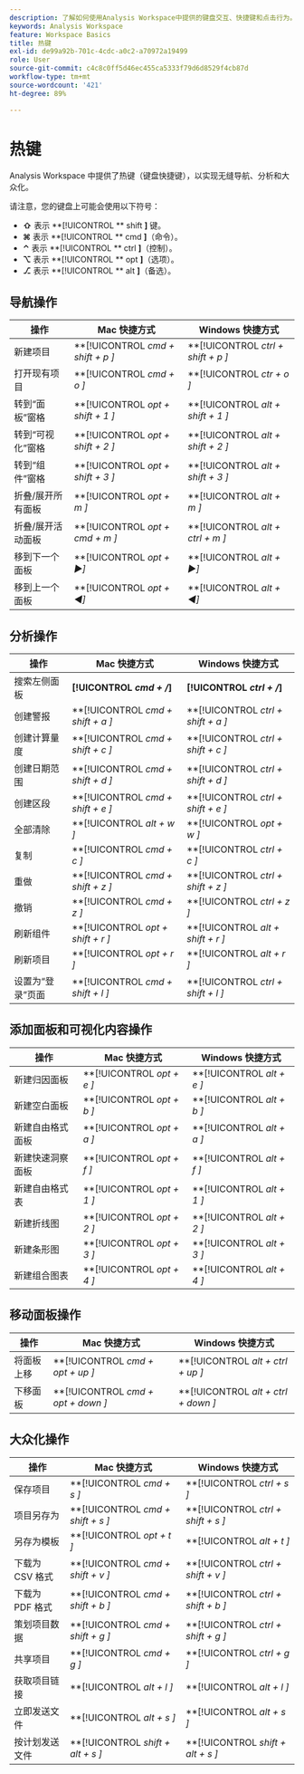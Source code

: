 ```yaml
---
description: 了解如何使用Analysis Workspace中提供的键盘交互、快捷键和点击行为。
keywords: Analysis Workspace
feature: Workspace Basics
title: 热键
exl-id: de99a92b-701c-4cdc-a0c2-a70972a19499
role: User
source-git-commit: c4c8c0ff5d46ec455ca5333f79d6d8529f4cb87d
workflow-type: tm+mt
source-wordcount: '421'
ht-degree: 89%

---
```


# 热键

Analysis Workspace 中提供了热键（键盘快捷键），以实现无缝导航、分析和大众化。

请注意，您的键盘上可能会使用以下符号：

- **⇧** 表示 **[!UICONTROL ** shift **]** 键。
- **⌘** 表示 **[!UICONTROL ** cmd **]**（命令）。
- **⌃** 表示 **[!UICONTROL ** ctrl **]**（控制）。
- **⌥** 表示 **[!UICONTROL ** opt **]**（选项）。
- **⎇** 表示 **[!UICONTROL ** alt **]**（备选）。

## 导航操作

| 操作 | Mac 快捷方式 | Windows 快捷方式 |
| --- | --- | --- | 
| 新建项目 | **[!UICONTROL *cmd + shift + p *]** | **[!UICONTROL *ctrl + shift + p *]** |
| 打开现有项目 | **[!UICONTROL *cmd + o *]** | **[!UICONTROL *ctr + o *]** |
| 转到“面板”窗格 | **[!UICONTROL *opt + shift + 1 *]** | **[!UICONTROL *alt + shift + 1 *]** |
| 转到“可视化”窗格 | **[!UICONTROL *opt + shift + 2 *]** | **[!UICONTROL *alt + shift + 2 *]** |
| 转到“组件”窗格 | **[!UICONTROL *opt + shift + 3 *]** | **[!UICONTROL *alt + shift + 3 *]** |
| 折叠/展开所有面板 | **[!UICONTROL *opt + m *]** | **[!UICONTROL *alt + m *]** |
| 折叠/展开活动面板 | **[!UICONTROL *opt + cmd + m *]** | **[!UICONTROL *alt + ctrl + m *]** |
| 移到下一个面板 | **[!UICONTROL *opt *+ ▶︎]** | **[!UICONTROL *alt *+ ▶︎]** |
| 移到上一个面板 | **[!UICONTROL *opt *+ ◀︎]** | **[!UICONTROL *alt *+ ◀︎]** |

## 分析操作

| 操作 | Mac 快捷方式 | Windows 快捷方式 |
| --- | --- | --- | 
| 搜索左侧面板 | **[!UICONTROL *cmd + /*]** | **[!UICONTROL *ctrl + /*]** |
| 创建警报 | **[!UICONTROL *cmd + shift + a *]** | **[!UICONTROL *ctrl + shift + a *]** |
| 创建计算量度 | **[!UICONTROL *cmd + shift + c *]** | **[!UICONTROL *ctrl + shift + c *]** |
| 创建日期范围 | **[!UICONTROL *cmd + shift + d *]** | **[!UICONTROL *ctrl + shift + d *]** |
| 创建区段 | **[!UICONTROL *cmd + shift + e *]** | **[!UICONTROL *ctrl + shift + e *]** |
| 全部清除 | **[!UICONTROL *alt + w *]** | **[!UICONTROL *opt + w *]** |
| 复制 | **[!UICONTROL *cmd + c *]** | **[!UICONTROL *ctrl + c *]** |
| 重做 | **[!UICONTROL *cmd + shift + z *]** | **[!UICONTROL *ctrl + shift + z *]** |
| 撤销 | **[!UICONTROL *cmd + z *]** | **[!UICONTROL *ctrl + z *]** |
| 刷新组件 | **[!UICONTROL *opt + shift + r *]** | **[!UICONTROL *alt + shift + r *]** |
| 刷新项目 | **[!UICONTROL *opt + r *]** | **[!UICONTROL *alt + r *]** |
| 设置为“登录”页面 | **[!UICONTROL *cmd + shift + l *]** | **[!UICONTROL *ctrl + shift + l *]** |

## 添加面板和可视化内容操作

| 操作 | Mac 快捷方式 | Windows 快捷方式 |
| --- | --- | --- | 
| 新建归因面板 | **[!UICONTROL *opt + e *]** | **[!UICONTROL *alt + e *]** |
| 新建空白面板 | **[!UICONTROL *opt + b *]** | **[!UICONTROL *alt + b *]** |
| 新建自由格式面板 | **[!UICONTROL *opt + a *]** | **[!UICONTROL *alt + a *]** |
| 新建快速洞察面板 | **[!UICONTROL *opt + f *]** | **[!UICONTROL *alt + f *]** |
| 新建自由格式表 | **[!UICONTROL *opt + 1 *]** | **[!UICONTROL *alt + 1 *]** |
| 新建折线图 | **[!UICONTROL *opt + 2 *]** | **[!UICONTROL *alt + 2 *]** |
| 新建条形图 | **[!UICONTROL *opt + 3 *]** | **[!UICONTROL *alt + 3 *]** |
| 新建组合图表 | **[!UICONTROL *opt + 4 *]** | **[!UICONTROL *alt + 4 *]** |

## 移动面板操作

| 操作 | Mac 快捷方式 | Windows 快捷方式 |
| --- | --- | --- | 
| 将面板上移 | **[!UICONTROL *cmd + opt + up *]** | **[!UICONTROL *alt + ctrl + up *]** |
| 下移面板 | **[!UICONTROL *cmd + opt + down *]** | **[!UICONTROL *alt + ctrl + down *]** |

## 大众化操作

| 操作 | Mac 快捷方式 | Windows 快捷方式 |
| --- | --- | --- | 
| 保存项目 | **[!UICONTROL *cmd + s *]** | **[!UICONTROL *ctrl + s *]** |
| 项目另存为 | **[!UICONTROL *cmd + shift + s *]** | **[!UICONTROL *ctrl + shift + s *]** |
| 另存为模板 | **[!UICONTROL *opt + t *]** | **[!UICONTROL *alt + t *]** |
| 下载为 CSV 格式 | **[!UICONTROL *cmd + shift + v *]** | **[!UICONTROL *ctrl + shift + v *]** |
| 下载为 PDF 格式 | **[!UICONTROL *cmd + shift + b *]** | **[!UICONTROL *ctrl + shift + b *]** |
| 策划项目数据 | **[!UICONTROL *cmd + shift + g *]** | **[!UICONTROL *ctrl + shift + g *]** |
| 共享项目 | **[!UICONTROL *cmd + g *]** | **[!UICONTROL *ctrl + g *]** |
| 获取项目链接 | **[!UICONTROL *alt + l *]** | **[!UICONTROL *alt + l *]** |
| 立即发送文件 | **[!UICONTROL *alt + s *]** | **[!UICONTROL *alt + s *]** |
| 按计划发送文件 | **[!UICONTROL *shift + alt + s *]** | **[!UICONTROL *shift + alt + s *]** |
